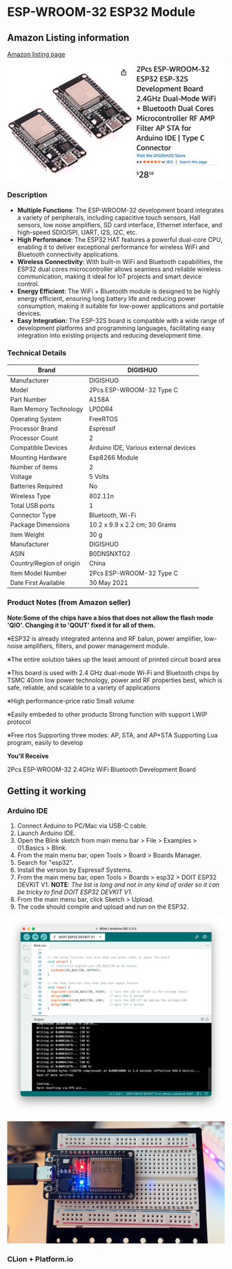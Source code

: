 # ESP-WROOM-32 ESP32 Module

## Amazon Listing information

[Amazon listing page](https://www.amazon.com.au/dp/B0DNSNXTG2)

![esp32 amazon listing](esp32_2.png)



### Description

* **Multiple Functions**: The ESP-WROOM-32 development board integrates a variety of peripherals, including capacitive touch sensors, Hall sensors, low noise amplifiers, SD card interface, Ethernet interface, and high-speed SDIO/SPI, UART, I2S, I2C, etc.
* **High Performance**: The ESP32 HAT features a powerful dual-core CPU, enabling it to deliver exceptional performance for wireless WiFi and Bluetooth connectivity applications.
* **Wireless Connectivity**: With built-in WiFi and Bluetooth capabilities, the ESP32 dual cores microcontroller allows seamless and reliable wireless communication, making it ideal for IoT projects and smart device control.
* **Energy Efficient**: The WiFi + Bluetooth module is designed to be highly energy efficient, ensuring long battery life and reducing power consumption, making it suitable for low-power applications and portable devices.
* **Easy Integration**: The ESP-32S board is compatible with a wide range of development platforms and programming languages, facilitating easy integration into existing projects and reducing development time.

### Technical Details


| Brand                    | ‎DIGISHUO                              |
| ------------------------ | --------------------------------------- |
| Manufacturer             | ‎DIGISHUO                              |
| Model                    | ‎2Pcs ESP-WROOM-32 Type C              |
| Part Number              | ‎A158A                                 |
| Ram Memory Technology    | ‎LPDDR4                                |
| Operating System         | ‎FreeRTOS                              |
| Processor Brand          | ‎Espressif                             |
| Processor Count          | ‎2                                     |
| Compatible Devices       | ‎Arduino IDE, Various external devices |
| Mounting Hardware        | ‎Esp8266 Module                        |
| Number of items          | ‎2                                     |
| Voltage                  | ‎5 Volts                               |
| Batteries Required       | ‎No                                    |
| Wireless Type            | ‎802.11n                               |
| Total USB ports          | ‎1                                     |
| Connector Type           | ‎Bluetooth, Wi-Fi                      |
| Package Dimensions       | ‎10.2 x 9.9 x 2.2 cm; 30 Grams         |
| Item Weight              | ‎30 g                                  |
| Manufacturer             | ‎DIGISHUO                              |
| ASIN                     | ‎B0DNSNXTG2                            |
| Country/Region of origin | ‎China                                 |
| Item Model Number        | ‎2Pcs ESP-WROOM-32 Type C              |
| Date First Available     | ‎30 May 2021                           |


### Product Notes (from Amazon seller)

**Note:Some of the chips have a bios that does not allow the flash mode 'QIO'. Changing it to 'QOUT' fixed it for all of them.**

※ESP32 is already integrated antenna and RF balun, power amplifier, low-noise amplifiers, filters, and power management module.

※The entire solution takes up the least amount of printed circuit board area

※This board is used with 2.4 GHz dual-mode Wi-Fi and Bluetooth chips by TSMC 40nm low power technology, power and RF properties best, which is safe, reliable, and scalable to a variety of applications

※High performance-price ratio Small volume

※Easily embeded to other products Strong function with support LWIP protocol

※Free rtos Supporting three modes: AP, STA, and AP+STA Supporting Lua program, easily to develop

**You'll Receive**

2Pcs ESP-WROOM-32 2.4GHz WiFi Bluetooth Development Board

## Getting it working

### Arduino IDE

1. Connect Arduino to PC/Mac via USB-C cable.
2. Launch Arduino IDE.
3. Open the Blink sketch from main menu bar > File > Examples > 01.Basics > Blink.
4. From the main menu bar, open Tools > Board > Boards Manager.
5. Search for "esp32".
6. Install the version by Espressif Systems.
7. From the main menu bar, open Tools > Boards > esp32 > DOIT ESP32 DEVKIT V1. **NOTE**: *The list is long and not in any kind of order so it can be tricky to find DOIT ESP32 DEVKIT V1.*
8. From the main menu bar, click Sketch > Upload.
9. The code should compile and upload and run on the ESP32.

![arduino ide](esp32_3.png)

![running blink sketch](esp32_1.png)


### CLion + Platform.io
